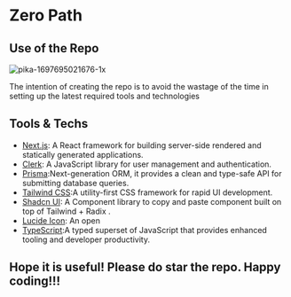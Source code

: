 # Zero Path

## Use of the Repo

![pika-1697695021676-1x](https://github.com/vignesh-gupta/zero-path/assets/52371759/b603bee4-89b1-4a03-88c5-d82d9b7080dd)

The intention of creating the repo is to avoid the wastage of the time in setting up the latest required tools and technologies

## Tools & Techs

- [Next.js](https://nextjs.org/): A React framework for building server-side rendered and statically generated applications.
- [Clerk](https://clerk.com/): A JavaScript library for user management and authentication.
- [Prisma](https://www.prisma.io/):Next-generation ORM, it provides a clean and type-safe API for submitting database queries.
- [Tailwind CSS](https://tailwindcss.com/):A utility-first CSS framework for rapid UI development.
- [Shadcn UI](https://ui.shadcn.com/): A Component library to copy and paste component built on top of Tailwind + Radix .
- [Lucide Icon](https://lucide.dev/): An open  
- [TypeScript](https://www.typescriptlang.org/):A typed superset of JavaScript that provides enhanced tooling and developer productivity.


## Hope it is useful! Please do star the repo. Happy coding!!!
